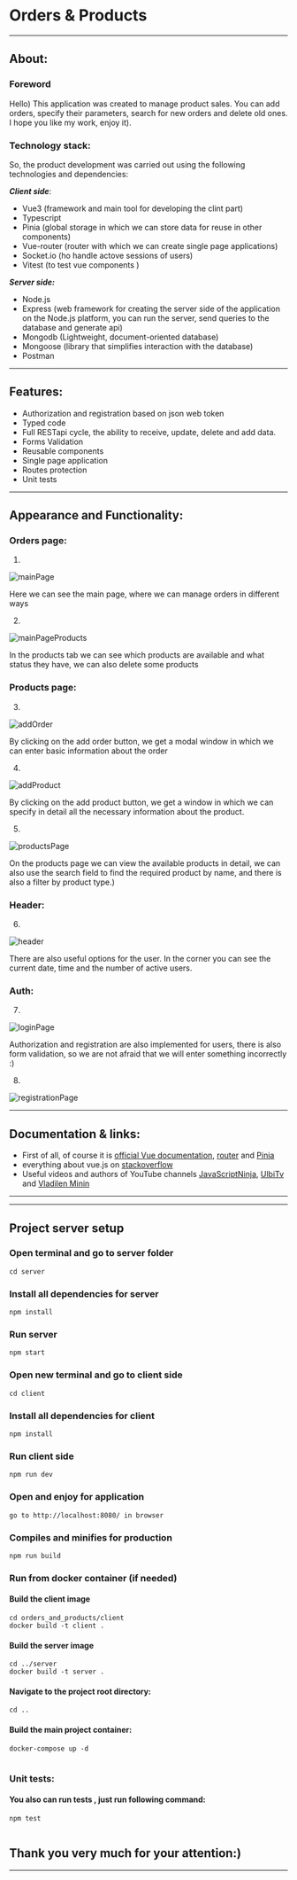 # Orders & Products
___
## About:
### Foreword
Hello) This application was created to manage product sales. You can add orders, specify their parameters, search for new orders and delete old ones. I hope you like my work, enjoy it).

### Technology stack:

So, the product development was carried out using the following technologies and dependencies:

***Client side***:
+ Vue3 (framework and main tool for developing the clint part)
+ Typescript
+ Pinia (global storage in which we can store data for reuse in other components)
+ Vue-router (router with which we can create single page applications)
+ Socket.io (ho handle actove sessions of users)
+ Vitest (to test vue components )
  
***Server side:***
+ Node.js 
+ Express (web framework for creating the server side of the application on the Node.js platform, you can run the server, send queries to the database and generate api)
+ Mongodb (Lightweight, document-oriented database)
+ Mongoose (library that simplifies interaction with the database)
+ Postman

___
## Features:
+ Authorization and registration based on json web token
+ Typed code
+ Full RESTapi cycle, the ability to receive, update, delete and add data.
+ Forms Validation
+ Reusable components
+ Single page application
+ Routes protection 
+ Unit tests
  
___
## Appearance and Functionality:
### Orders page: 
1)
![mainPage](https://i.ibb.co/cL9zXq4/2023-10-20-09-13-09.png)

Here we can see the main page, where we can manage orders in different ways

2)
![mainPageProducts](https://i.ibb.co/YR9S7wh/2023-10-20-09-13-27.png)


In the products tab we can see which products are available and what status they have, we can also delete some products
### Products page:
3)
![addOrder](https://i.ibb.co/3hHTfG6/2023-10-20-09-10-30.png)

By clicking on the add order button, we get a modal window in which we can enter basic information about the order

4)
![addProduct](https://i.ibb.co/4myq3jL/2023-10-20-09-11-10.png)

By clicking on the add product button, we get a window in which we can specify in detail all the necessary information about the product.

5)
![productsPage](https://i.ibb.co/sJxN2PF/2023-10-20-09-13-58.png)

On the products page we can view the available products in detail, we can also use the search field to find the required product by name, and there is also a filter by product type.)

### Header:
6)
![header](https://i.ibb.co/TLfXv4w/2023-10-20-09-15-43.png)

 There are also useful options for the user. In the corner you can see the current date, time and the number of active users.
### Auth:
7)
![loginPage](https://imageupload.io/ib/Dj5evcp39b7dtGu_1697788170.png)

Authorization and registration are also implemented for users, there is also form validation, so we are not afraid that we will enter something incorrectly :)


8)
![registrationPage](https://imageupload.io/ib/q3nEoQ4E5se6Pnh_1697788245.png)



___

## Documentation & links:
+ First of all, of course it is [official Vue documentation](https://vuejs.org/guide/introduction.html),
[router](https://router.vuejs.org/) and [Pinia](https://pinia.vuejs.org/)
+ everything about vue.js on [ stackoverflow](https://stackoverflow.com/questions/tagged/vue.js)
+ Useful videos and authors of YouTube channels [JavaScriptNinja](https://www.youtube.com/@JavaScriptNinja), [UlbiTv](https://www.youtube.com/c/UlbiTV) and [Vladilen Minin](https://www.youtube.com/@VladilenMinin)

___

___
## Project server setup
### Open terminal and go to server folder
```
cd server
```
### Install all dependencies for server

```
npm install
```
### Run server
```
npm start
```
### Open new terminal and go to client side
```
cd client
```
### Install all dependencies for client
```
npm install
```
### Run client side
```
npm run dev
```
### Open and enjoy for application
```
go to http://localhost:8080/ in browser
```
### Compiles and minifies for production
```
npm run build
```
### Run from docker container (if needed)
#### Build the client image 
```
cd orders_and_products/client
docker build -t client .
```
#### Build the server image 
```
cd ../server
docker build -t server .
```
#### Navigate to the project root directory:
```
cd ..
```
#### Build the main project container:
```
docker-compose up -d
 
```
### Unit tests:
#### You also can run tests , just run following command:
```
npm test
 
```
## Thank you very much for your attention:)
___